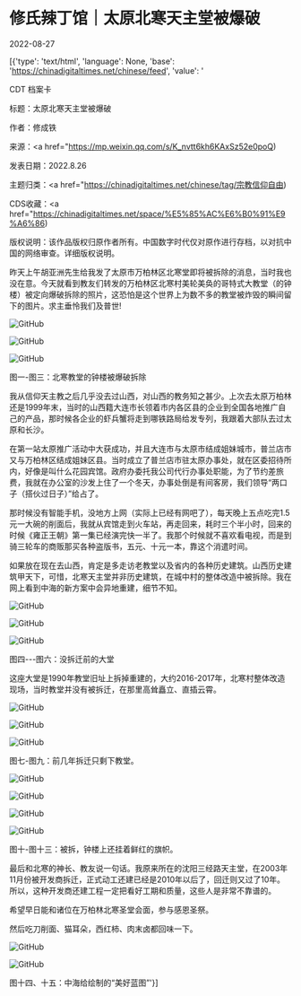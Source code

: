 # 修氏辣丁馆｜太原北寒天主堂被爆破

2022-08-27

[{'type': 'text/html', 'language': None, 'base': 'https://chinadigitaltimes.net/chinese/feed', 'value': '

CDT 档案卡

标题：太原北寒天主堂被爆破

作者：修成铁

来源：<a href="https://mp.weixin.qq.com/s/K_nvtt6kh6KAxSz52e0poQ)

发表日期：2022.8.26

主题归类：<a href="https://chinadigitaltimes.net/chinese/tag/宗教信仰自由)

CDS收藏：<a href="https://chinadigitaltimes.net/space/%E5%85%AC%E6%B0%91%E9%A6%86)

版权说明：该作品版权归原作者所有。中国数字时代仅对原作进行存档，以对抗中国的网络审查。详细版权说明。





昨天上午胡亚洲先生给我发了太原市万柏林区北寒堂即将被拆除的消息，当时我也没在意。今天就看到教友们转发的万柏林区北寒村美轮美奂的哥特式大教堂（的钟楼）被定向爆破拆除的照片，这恐怕是这个世界上为数不多的教堂被炸毁的瞬间留下的图片。求主垂怜我们及普世!

![GitHub](https://chinadigitaltimes.net/chinese/files/2022/08/image-1661598248110.png)

![GitHub](https://chinadigitaltimes.net/chinese/files/2022/08/post-686214-6309fa7769c05.)

![GitHub](https://chinadigitaltimes.net/chinese/files/2022/08/post-686214-6309fa7773b52.)

图一-图三：北寒教堂的钟楼被爆破拆除

我从信仰天主教之后几乎没去过山西，对山西的教务知之甚少。上次去太原万柏林还是1999年末，当时的山西籍大连市长领着市内各区县的企业到全国各地推广自己的产品，那时候各企业的虾兵蟹将走到哪铁路局给发专列，我跟着大部队去过太原和长沙。

在第一站太原推广活动中大获成功，并且大连市与太原市结成姐妹城市，普兰店市又与万柏林区结成姐妹区县。当时成立了普兰店市驻太原办事处，就在区委招待所内，好像是叫什么花园宾馆。政府办委托我公司代行办事处职能，为了节约差旅费，我就在办公室的沙发上住了一个冬天，办事处倒是有间客房，我们领导“两口子（搭伙过日子）”给占了。

那时候没有智能手机，没地方上网（实际上已经有网吧了），每天晚上五点吃完1.5元一大碗的削面后，我就从宾馆走到火车站，再走回来，耗时三个半小时，回来的时候《雍正王朝》第一集已经演完快一半了。我那个时候就不喜欢看电视，而是到骑三轮车的商贩那买各种盗版书，五元、十元一本，靠这个消遣时间。

如果放在现在去山西，肯定是多走访老教堂以及省内的各种历史建筑。山西历史建筑甲天下，可惜，北寒天主堂并非历史建筑，在城中村的整体改造中被拆除。我在网上看到中海的新方案中会异地重建，细节不知。

![GitHub](https://chinadigitaltimes.net/chinese/files/2022/08/post-686214-6309fa777f1ab.)

![GitHub](https://chinadigitaltimes.net/chinese/files/2022/08/post-686214-6309fa7787da1.)

![GitHub](https://chinadigitaltimes.net/chinese/files/2022/08/post-686214-6309fa779231f.)

图四---图六：没拆迁前的大堂

这座大堂是1990年教堂旧址上拆掉重建的，大约2016-2017年，北寒村整体改造现场，当时教堂并没有被拆迁，在那里高耸矗立、直插云霄。

![GitHub](https://chinadigitaltimes.net/chinese/files/2022/08/post-686214-6309fa779e085.)

![GitHub](https://chinadigitaltimes.net/chinese/files/2022/08/post-686214-6309fa77aa6b5.)

![GitHub](https://chinadigitaltimes.net/chinese/files/2022/08/post-686214-6309fa77b26f1.)

图七-图九：前几年拆迁只剩下教堂。

![GitHub](https://chinadigitaltimes.net/chinese/files/2022/08/post-686214-6309fa77c2d10.)

![GitHub](https://chinadigitaltimes.net/chinese/files/2022/08/post-686214-6309fa77d3f36.)

![GitHub](https://chinadigitaltimes.net/chinese/files/2022/08/post-686214-6309fa77e4415.)

![GitHub](https://chinadigitaltimes.net/chinese/files/2022/08/post-686214-6309fa77ef226.)

图十-图十三：被拆，钟楼上还挂着鲜红的旗帜。

最后和北寒的神长、教友说一句话。我原来所在的沈阳三经路天主堂，在2003年11月份被开发商拆迁，正式动工还建已经是2010年以后了，回迁则又过了10年。所以，这种开发商还建工程一定把看好工期和质量，这些人是非常不靠谱的。

希望早日能和诸位在万柏林北寒圣堂会面，参与感恩圣祭。

然后吃刀削面、猫耳朵，西红柿、肉末卤都回味一下。

![GitHub](https://chinadigitaltimes.net/chinese/files/2022/08/post-686214-6309fa78032fa.)

![GitHub](https://chinadigitaltimes.net/chinese/files/2022/08/post-686214-6309fa780d9c8.)

图十四、十五：中海给绘制的“美好蓝图”'}]